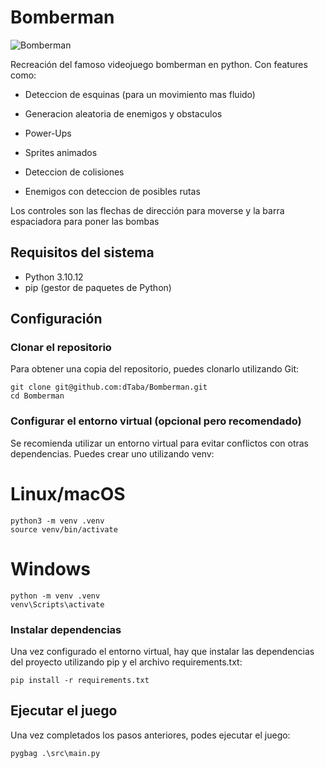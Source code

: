 # Bomberman


![Bomberman](src/sprites/MenuBomberman.png)

Recreación del famoso videojuego bomberman en python. Con features como:

- Deteccion de esquinas (para un movimiento mas fluido)

- Generacion aleatoria de enemigos y obstaculos

- Power-Ups

- Sprites animados

- Deteccion de colisiones

- Enemigos con deteccion de posibles rutas 

Los controles son las flechas de dirección para moverse y la barra espaciadora para poner las bombas

## Requisitos del sistema

- Python 3.10.12
- pip (gestor de paquetes de Python)

## Configuración

### Clonar el repositorio

Para obtener una copia del repositorio, puedes clonarlo utilizando Git:

```
git clone git@github.com:dTaba/Bomberman.git
cd Bomberman
```
### Configurar el entorno virtual (opcional pero recomendado)

Se recomienda utilizar un entorno virtual para evitar conflictos con otras dependencias. Puedes crear uno utilizando venv:


# Linux/macOS

```
python3 -m venv .venv
source venv/bin/activate
```


# Windows

```
python -m venv .venv
venv\Scripts\activate
```

### Instalar dependencias

Una vez configurado el entorno virtual, hay que instalar las dependencias del proyecto utilizando pip y el archivo requirements.txt:

```
pip install -r requirements.txt
```


## Ejecutar el juego

Una vez completados los pasos anteriores, podes ejecutar el juego:

```
pygbag .\src\main.py  
```
